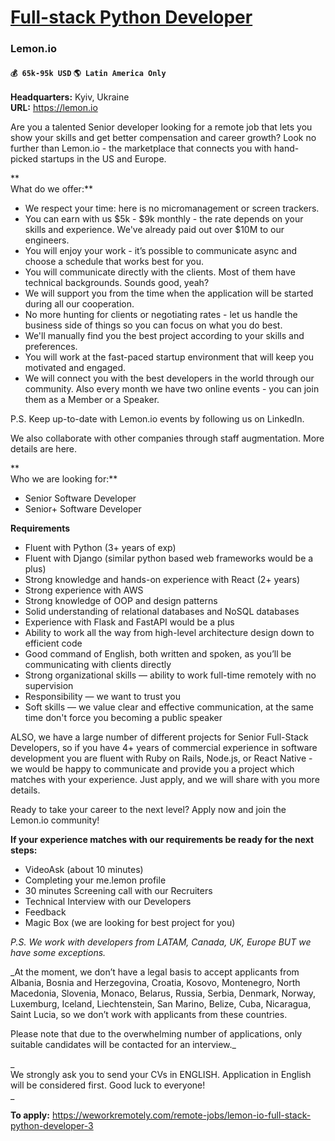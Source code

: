 # [Full-stack Python Developer](https://www.remotewlb.com/apply/full-stack-python-developer)  
### Lemon.io  
#### `💰 65k-95k USD` `🌎 Latin America Only`  

**Headquarters:** Kyiv, Ukraine  
**URL:** https://lemon.io

Are you a talented Senior developer looking for a remote job that lets you show your skills and get better compensation and career growth? Look no further than Lemon.io - the marketplace that connects you with hand-picked startups in the US and Europe.

 **  
What do we offer:**

  * We respect your time: here is no micromanagement or screen trackers.
  * You can earn with us $5k - $9k monthly - the rate depends on your skills and experience. We've already paid out over $10M to our engineers.
  * You will enjoy your work - it’s possible to communicate async and choose a schedule that works best for you.
  * You will communicate directly with the clients. Most of them have technical backgrounds. Sounds good, yeah?
  * We will support you from the time when the application will be started during all our cooperation.
  * No more hunting for clients or negotiating rates - let us handle the business side of things so you can focus on what you do best.
  * We'll manually find you the best project according to your skills and preferences.
  * You will work at the fast-paced startup environment that will keep you motivated and engaged.
  * We will connect you with the best developers in the world through our community. Also every month we have two online events - you can join them as a Member or a Speaker.

P.S. Keep up-to-date with Lemon.io events by following us on LinkedIn.  
  

We also collaborate with other companies through staff augmentation. More details are here.

 **  
Who we are looking for:**

  * Senior Software Developer
  * Senior+ Software Developer

**Requirements**

  * Fluent with Python (3+ years of exp)
  * Fluent with Django (similar python based web frameworks would be a plus)
  * Strong knowledge and hands-on experience with React (2+ years)
  * Strong experience with AWS
  * Strong knowledge of OOP and design patterns
  * Solid understanding of relational databases and NoSQL databases
  * Experience with Flask and FastAPI would be a plus
  * Ability to work all the way from high-level architecture design down to efficient code
  * Good command of English, both written and spoken, as you’ll be communicating with clients directly
  * Strong organizational skills — ability to work full-time remotely with no supervision
  * Responsibility — we want to trust you
  * Soft skills — we value clear and effective communication, at the same time don't force you becoming a public speaker

ALSO, we have a large number of different projects for Senior Full-Stack Developers, so if you have 4+ years of commercial experience in software development you are fluent with Ruby on Rails, Node.js, or React Native - we would be happy to communicate and provide you a project which matches with your experience. Just apply, and we will share with you more details.  
  

Ready to take your career to the next level? Apply now and join the Lemon.io community!  
  

**If your experience matches with our requirements be ready for the next steps:**

  * VideoAsk (about 10 minutes)
  * Completing your me.lemon profile
  * 30 minutes Screening call with our Recruiters
  * Technical Interview with our Developers
  * Feedback
  * Magic Box (we are looking for best project for you)

_P.S. We work with developers from LATAM, Canada, UK, Europe BUT we have some exceptions._

  

 _At the moment, we don’t have a legal basis to accept applicants from Albania, Bosnia and Herzegovina, Croatia, Kosovo, Montenegro, North Macedonia, Slovenia, Monaco, Belarus, Russia, Serbia, Denmark, Norway, Luxemburg, Iceland, Liechtenstein, San Marino, Belize, Cuba, Nicaragua, Saint Lucia, so we don’t work with applicants from these countries.  
  
Please note that due to the overwhelming number of applications, only suitable candidates will be contacted for an interview._

_  
We strongly ask you to send your CVs in ENGLISH. Application in English will be considered first. Good luck to everyone!  
_  

**To apply:** https://weworkremotely.com/remote-jobs/lemon-io-full-stack-python-developer-3

